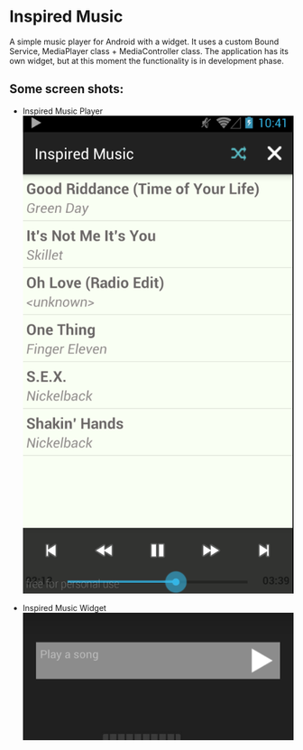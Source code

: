 # Inspired Music

A simple music player for Android with a widget. It uses a custom Bound Service, MediaPlayer class + MediaController class. 
The application has its own widget, but at this moment the functionality is in development phase. 

## Some screen shots:
* Inspired Music Player
![Inspired Music](https://github.com/Venny/InspiredMusic/blob/master/screenshot.png?raw=true)

* Inspired Music Widget
![Inspired Music Widget](https://github.com/Venny/InspiredMusic/blob/master/screenshot_widget.png?raw=true)



